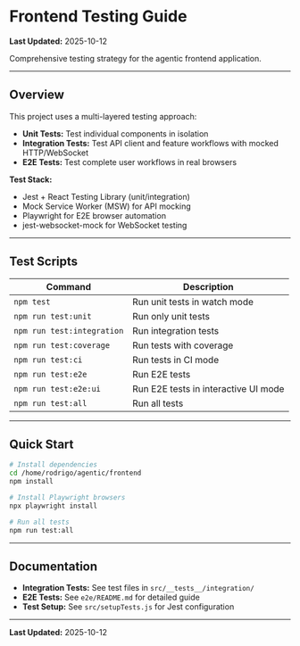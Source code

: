 # Frontend Testing Guide

**Last Updated:** 2025-10-12

Comprehensive testing strategy for the agentic frontend application.

---

## Overview

This project uses a multi-layered testing approach:

- **Unit Tests:** Test individual components in isolation
- **Integration Tests:** Test API client and feature workflows with mocked HTTP/WebSocket
- **E2E Tests:** Test complete user workflows in real browsers

**Test Stack:**
- Jest + React Testing Library (unit/integration)
- Mock Service Worker (MSW) for API mocking
- Playwright for E2E browser automation
- jest-websocket-mock for WebSocket testing

---

## Test Scripts

| Command | Description |
|---------|-------------|
| `npm test` | Run unit tests in watch mode |
| `npm run test:unit` | Run only unit tests |
| `npm run test:integration` | Run integration tests |
| `npm run test:coverage` | Run tests with coverage |
| `npm run test:ci` | Run tests in CI mode |
| `npm run test:e2e` | Run E2E tests |
| `npm run test:e2e:ui` | Run E2E tests in interactive UI mode |
| `npm run test:all` | Run all tests |

---

## Quick Start

```bash
# Install dependencies
cd /home/rodrigo/agentic/frontend
npm install

# Install Playwright browsers
npx playwright install

# Run all tests
npm run test:all
```

---

## Documentation

- **Integration Tests:** See test files in `src/__tests__/integration/`
- **E2E Tests:** See `e2e/README.md` for detailed guide
- **Test Setup:** See `src/setupTests.js` for Jest configuration

---

**Last Updated:** 2025-10-12
